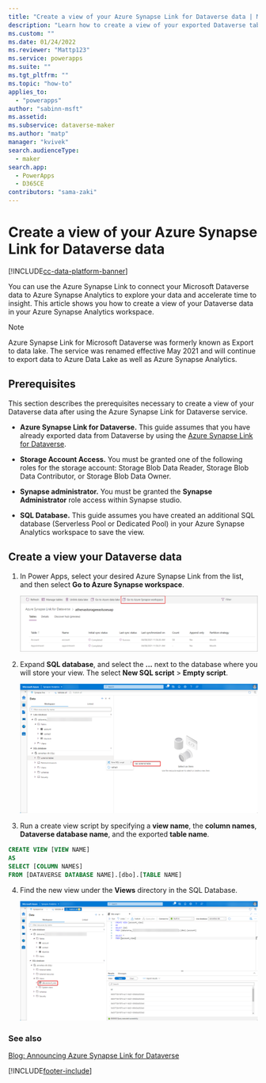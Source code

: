 ```yaml
---
title: "Create a view of your Azure Synapse Link for Dataverse data | MicrosoftDocs"
description: "Learn how to create a view of your exported Dataverse table data"
ms.custom: ""
ms.date: 01/24/2022
ms.reviewer: "Mattp123"
ms.service: powerapps
ms.suite: ""
ms.tgt_pltfrm: ""
ms.topic: "how-to"
applies_to: 
  - "powerapps"
author: "sabinn-msft"
ms.assetid: 
ms.subservice: dataverse-maker
ms.author: "matp"
manager: "kvivek"
search.audienceType: 
  - maker
search.app: 
  - PowerApps
  - D365CE
contributors: "sama-zaki"
---
```


# Create a view of your Azure Synapse Link for Dataverse data

[!INCLUDE[cc-data-platform-banner](../../includes/cc-data-platform-banner.md)]

You can use the Azure Synapse Link to connect your Microsoft Dataverse data to Azure Synapse Analytics to explore your data and accelerate time to insight. This article shows you how to create a view of your Dataverse data in your Azure Synapse Analytics workspace.

> [!NOTE]
> Azure Synapse Link for Microsoft Dataverse was formerly known as Export to data lake. The service was renamed effective May 2021 and will continue to export data to Azure Data Lake as well as Azure Synapse Analytics.

## Prerequisites

This section describes the prerequisites necessary to create a view of your Dataverse data after using the Azure Synapse Link for Dataverse service.

- **Azure Synapse Link for Dataverse.** This guide assumes that you have already exported data from Dataverse by using the [Azure Synapse Link for Dataverse](export-to-data-lake.md).

- **Storage Account Access.** You must be granted one of the following roles for the storage account: Storage Blob Data Reader, Storage Blob Data Contributor, or Storage Blob Data Owner.

- **Synapse administrator.** You must be granted the **Synapse Administrator** role access within Synapse studio.

- **SQL Database.** This guide assumes you have created an additional SQL database (Serverless Pool or Dedicated Pool) in your Azure Synapse Analytics workspace to save the view.

## Create a view your Dataverse data

1. In Power Apps, select your desired Azure Synapse Link from the list, and then select **Go to Azure Synapse workspace**.

    ![Go to workspace.](media/go-to-workspace.png "Go to workspace")

2. Expand **SQL database**, and select the **...** next to the database where you will store your view. The select **New SQL script** > **Empty script**.

    ![New empty script.](media/new-empty-script.png "New empty script")

3. Run a create view script by specifying a **view name**, the **column names**, **Dataverse database name**, and the exported **table name**.

```sql
CREATE VIEW [VIEW NAME] 
AS
SELECT [COLUMN NAMES]
FROM [DATAVERSE DATABASE NAME].[dbo].[TABLE NAME]

```

4. Find the new view under the **Views** directory in the SQL Database.

    ![Create view result.](media/create-view-result.png "Create view result")

### See also

[Blog: Announcing Azure Synapse Link for Dataverse](https://aka.ms/synapse-dataverse)

[!INCLUDE[footer-include](../../includes/footer-banner.md)]
